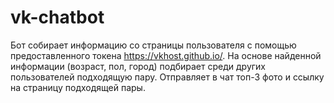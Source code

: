 # vk-chatbot
Бот собирает информацию со страницы пользователя с помощью предоставленного токена https://vkhost.github.io/. 
На основе найденной информации (возраст, пол, город) подбирает среди других пользователей подходящую пару.
Отправляет в чат топ-3 фото и ссылку на страницу подходящей пары.
